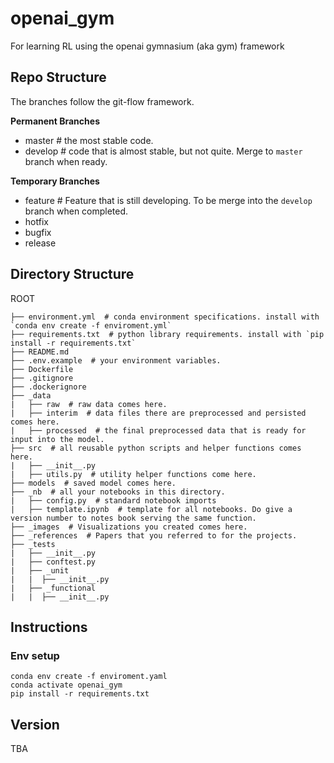 # openai_gym

For learning RL using the openai gymnasium (aka gym) framework

## Repo Structure

The branches follow the git-flow framework.

**Permanent Branches**
- master  # the most stable code.
- develop  # code that is almost stable, but not quite. Merge to `master` branch when ready.

**Temporary Branches**
- feature  # Feature that is still developing. To be merge into the `develop` branch when completed.
- hotfix
- bugfix
- release

## Directory Structure

ROOT

```
├── environment.yml  # conda environment specifications. install with `conda env create -f enviroment.yml`
├── requirements.txt  # python library requirements. install with `pip install -r requirements.txt`
├── README.md
├── .env.example  # your environment variables.
├── Dockerfile
├── .gitignore
├── .dockerignore
├── _data
|   ├── raw  # raw data comes here.
|   ├── interim  # data files there are preprocessed and persisted comes here.
|   ├── processed  # the final preprocessed data that is ready for input into the model.
├── src  # all reusable python scripts and helper functions comes here.
|   ├── __init__.py
|   ├── utils.py  # utility helper functions come here.
├── models  # saved model comes here.
├── _nb  # all your notebooks in this directory.
|   ├── config.py  # standard notebook imports
|   ├── template.ipynb  # template for all notebooks. Do give a version number to notes book serving the same function.
├── _images  # Visualizations you created comes here.
├── _references  # Papers that you referred to for the projects.
├── _tests
|   ├── __init__.py
|   ├── conftest.py
|   ├── _unit
|   |  ├── __init__.py
|   ├── _functional
|   |  ├── __init__.py
```

## Instructions

### Env setup

```
conda env create -f enviroment.yaml
conda activate openai_gym
pip install -r requirements.txt
```


## Version

TBA
